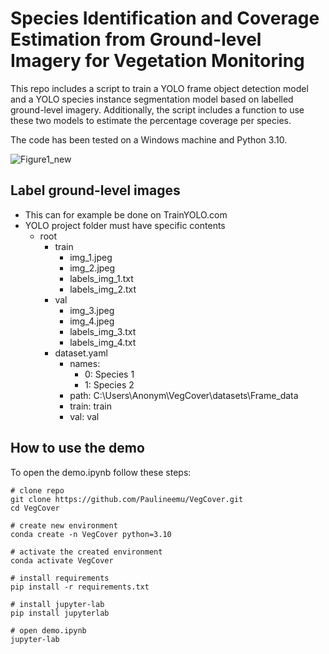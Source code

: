 # Species Identification and Coverage Estimation from Ground-level Imagery for Vegetation Monitoring 
This repo includes a script to train a YOLO frame object detection model and a YOLO species instance segmentation model based on labelled ground-level imagery. 
Additionally, the script includes a function to use these two models to estimate the percentage coverage per species. 

The code has been tested on a Windows machine and Python 3.10. 


![Figure1_new](https://github.com/user-attachments/assets/b1288b93-58b9-42f2-a0df-f14faa592346)



## **Label ground-level images**
- This can for example be done on TrainYOLO.com
- YOLO project folder must have specific contents
  - root
    - train
        - img_1.jpeg
        - img_2.jpeg
        - labels_img_1.txt
        - labels_img_2.txt
    - val
        - img_3.jpeg
        - img_4.jpeg
        - labels_img_3.txt
        - labels_img_4.txt
    - dataset.yaml
        - names:
          - 0: Species 1
          - 1: Species 2
        - path: C:\Users\Anonym\VegCover\datasets\Frame_data
        - train: train
        - val: val


## **How to use the demo**
To open the demo.ipynb follow these steps:

```
# clone repo
git clone https://github.com/Paulineemu/VegCover.git
cd VegCover

# create new environment
conda create -n VegCover python=3.10

# activate the created environment
conda activate VegCover

# install requirements
pip install -r requirements.txt

# install jupyter-lab
pip install jupyterlab

# open demo.ipynb
jupyter-lab
```




